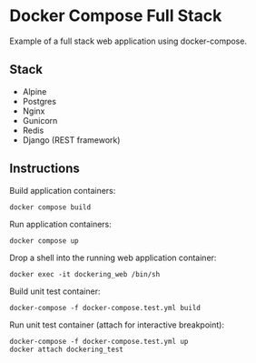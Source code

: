 Docker Compose Full Stack
=========================
Example of a full stack web application using docker-compose.

Stack
-----
* Alpine
* Postgres
* Nginx
* Gunicorn
* Redis
* Django (REST framework)

Instructions
------------

Build application containers:
```
docker compose build
```

Run application containers:
```
docker compose up
```

Drop a shell into the running web application container:
```
docker exec -it dockering_web /bin/sh
```

Build unit test container:
```
docker-compose -f docker-compose.test.yml build
```

Run unit test container (attach for interactive breakpoint):
```
docker-compose -f docker-compose.test.yml up
docker attach dockering_test
```
